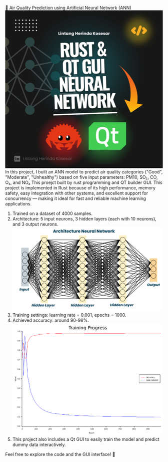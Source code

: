 🌿 Air Quality Prediction using Artificial Neural Network (ANN)
![alt text](https://github.com/lintangkosesar/neural_network_qt/blob/main/rustqt.jpg?raw=true)
In this project, I built an ANN model to predict air quality categories ("Good", "Moderate", "Unhealthy") based on five input parameters: PM10, SO₂, CO, O₃, and NO₂ This proejct built by rust programming and QT builder GUI.
This project is implemented in Rust because of its high performance, memory safety, easy integration with other systems, and excellent support for concurrency — making it ideal for fast and reliable machine learning applications.

1. Trained on a dataset of 4000 samples.
2. Architecture: 5 input neurons, 3 hidden layers (each with 10 neurons), and 3 output neurons.
   ![alt text](https://github.com/lintangkosesar/neural_network_qt/blob/main/Architecture%20Neural%20Network.jpg?raw=true)
4. Training settings: learning rate = 0.001, epochs = 1000.
5. Achieved accuracy: around 90-98%.
![alt text](https://github.com/lintangkosesar/neural_network_qt/blob/main/qt/build/training_plot.png?raw=true)
6. This project also includes a Qt GUI to easily train the model and predict dummy data interactively.

Feel free to explore the code and the GUI interface! 🚀
